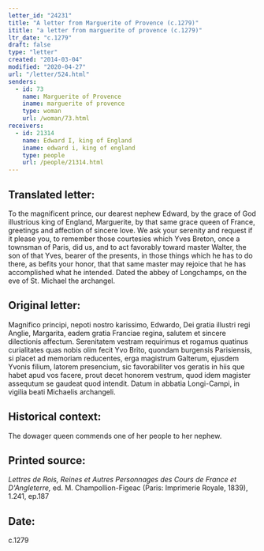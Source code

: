 ```yaml
---
letter_id: "24231"
title: "A letter from Marguerite of Provence (c.1279)"
ititle: "a letter from marguerite of provence (c.1279)"
ltr_date: "c.1279"
draft: false
type: "letter"
created: "2014-03-04"
modified: "2020-04-27"
url: "/letter/524.html"
senders:
  - id: 73
    name: Marguerite of Provence
    iname: marguerite of provence
    type: woman
    url: /woman/73.html
receivers:
  - id: 21314
    name: Edward I, king of England
    iname: edward i, king of england
    type: people
    url: /people/21314.html
---
```

<h2> Translated letter:</h2>To the magnificent prince, our dearest nephew Edward, by the grace of God illustrious king of England, Marguerite, by that same grace queen of France, greetings and affection of sincere love.
We ask your serenity and request if it please you, to remember those courtesies which Yves Breton, once a townsman of Paris, did us, and to act favorably toward master Walter, the son of that Yves, bearer of the presents, in those things which he has to do there, as befits your honor, that that same master may rejoice that he has accomplished what he intended.
Dated the abbey of Longchamps, on the eve of St. Michael the archangel.
<h2 class="mt-4"> Original letter:</h2>Magnifico principi, nepoti nostro karissimo, Edwardo, Dei gratia illustri regi Anglie, Margarita, eadem gratia Franciae regina, salutem et sincere dilectionis affectum. Serenitatem vestram requirimus et rogamus quatinus curialitates quas nobis olim fecit Yvo Brito, quondam burgensis Parisiensis, si placet ad memoriam reducentes, erga magistrum Galterum, ejusdem Yvonis filium, latorem presencium, sic favorabiliter vos geratis in hiis que habet apud vos facere, prout decet honorem vestrum, quod idem magister assequtum se gaudeat quod intendit. Datum in abbatia Longi-Campi, in vigilia beati Michaelis archangeli.
<h2 class="mt-4"> Historical context:</h2>The dowager queen commends one of her people to her nephew.
<h2 class="mt-4"> Printed source:</h2><p><em>Lettres de Rois, Reines et Autres Personnages des Cours de France et D'Angleterre,</em> ed. M. Champollion-Figeac (Paris: Imprimerie Royale, 1839), 1.241, ep.187</p><h2 class="mt-4"> Date:</h2>c.1279